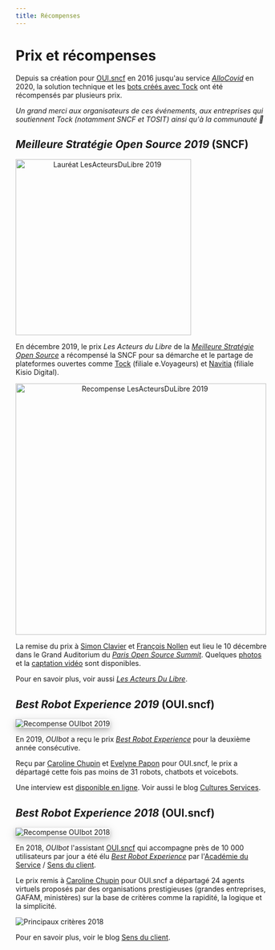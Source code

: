 ```yaml
---
title: Récompenses
---
```


# Prix et récompenses

Depuis sa création pour [OUI.sncf](https://www.oui.sncf/) en 2016 jusqu'au
service _[AlloCovid](https://www.allocovid.com/)_ en 2020, la solution technique et 
les [bots créés avec Tock](vitrine) ont été récompensés par plusieurs prix.

_Un grand merci aux organisateurs de ces événements, aux entreprises qui soutiennent
Tock (notamment SNCF et TOSIT) ainsi qu'à la communauté 🙂_

## _Meilleure Stratégie Open Source 2019_ (SNCF)

<img alt="Lauréat LesActeursDuLibre 2019" 
src="https://doc.tock.ai/fr/images/prixacteursdulibre2019.png" 
style="width: 350px; text-align: center;">

En décembre 2019, le prix _Les Acteurs du Libre_ de la 
[_Meilleure Stratégie Open Source_](https://lesacteursdulibre.com/portfolio/prix-meilleure-strategie/)
a récompensé la SNCF pour sa démarche et le partage de plateformes ouvertes comme 
[Tock](https://doc.tock.ai/) (filiale e.Voyageurs) 
et [Navitia](https://github.com/CanalTP/navitia) (filiale Kisio Digital).

<img alt="Recompense LesActeursDuLibre 2019" 
src="https://pbs.twimg.com/media/ELca13sWsAQ5HkR.jpg" 
style="width: 500px; text-align: center;">

La remise du prix à [Simon Clavier](https://www.linkedin.com/in/clavier/) et [François Nollen](https://www.linkedin.com/in/francois-nollen-42102782/) 
eut lieu le 10 décembre dans le Grand Auditorium du [_Paris Open Source Summit_](http://2019.opensourcesummit.paris/).
Quelques [photos](https://www.flickr.com/photos/186089225@N03/albums/72157712273229483) et 
la [captation vidéo](https://www.youtube.com/watch?v=7vodelxCZyI) sont disponibles.

Pour en savoir plus, voir aussi [_Les Acteurs Du Libre_](https://lesacteursdulibre.com/portfolio/prix-meilleure-strategie/).

## _Best Robot Experience 2019_ (OUI.sncf)

<img alt="Recompense OUIbot 2019" 
src="https://www.academieduservice.com/wp-content/uploads/2020/10/blog.png" 
style="box-shadow: 0 4px 8px 0 rgba(0, 0, 0, 0.2), 0 6px 20px 0 rgba(0, 0, 0, 0.19); text-align: center;">

En 2019, _OUIbot_ a reçu le prix 
_[Best Robot Experience](https://blog-cultures-services.com/2019/07/09/ouibot-de-ouisncf-laureat-prix-best-robot-experience-2019/)_
 pour la deuxième année consécutive.

Reçu par [Caroline Chupin](https://www.linkedin.com/in/caroline-chupin-2790bb51/) et 
 [Evelyne Papon](https://www.linkedin.com/in/evelyne-papon-2b895945/) pour OUI.sncf,
 le prix a départagé cette fois pas moins de 31 robots, chatbots et voicebots. 

Une interview est [disponible en ligne](https://www.youtube.com/watch?v=viRFqrpJvc4).
Voir aussi le blog [Cultures Services](https://blog-cultures-services.com/2019/07/09/ouibot-de-ouisncf-laureat-prix-best-robot-experience-2019/).

## _Best Robot Experience 2018_ (OUI.sncf)

<img alt="Recompense OUIbot 2018"
title="L'équipe 'Jarvis' du bot OUI.sncf" 
src="https://pbs.twimg.com/media/DhQ_uchWkAI3-o5.jpg" 
style="box-shadow: 0 4px 8px 0 rgba(0, 0, 0, 0.2), 0 6px 20px 0 rgba(0, 0, 0, 0.19); text-align: center;">

En 2018, _OUIbot_ l'assistant [OUI.sncf](https://www.oui.sncf/) qui accompagne près de 10 000 utilisateurs 
par jour a été élu _[Best Robot Experience](https://www.sensduclient.com/2018/04/ouibot-ouisncf-est-le-gagnant-de-best.html)_
 par l'[Académie du Service](http://www.academieduservice.com/) / [Sens du client](http://www.sensduclient.com/).
 
Le prix remis à [Caroline Chupin](https://www.linkedin.com/in/caroline-chupin-2790bb51/) pour OUI.sncf
a départagé 24 agents virtuels proposés par des organisations prestigieuses (grandes entreprises, GAFAM, ministères)
sur la base de critères comme la rapidité, la logique et la simplicité. 

![Principaux critères 2018](https://1.bp.blogspot.com/-kjccUpSlsHw/WttCWg_TqXI/AAAAAAAALEM/Fa2ZvP8r824SiHLZYW-SGsjK0Uyd2ob5QCLcBGAs/s400/bestrobotexperience2-2018.jpg "Principaux critères Best Robot Experience 2018")

Pour en savoir plus, voir le blog [Sens du client](https://www.sensduclient.com/2018/04/ouibot-ouisncf-est-le-gagnant-de-best.html).